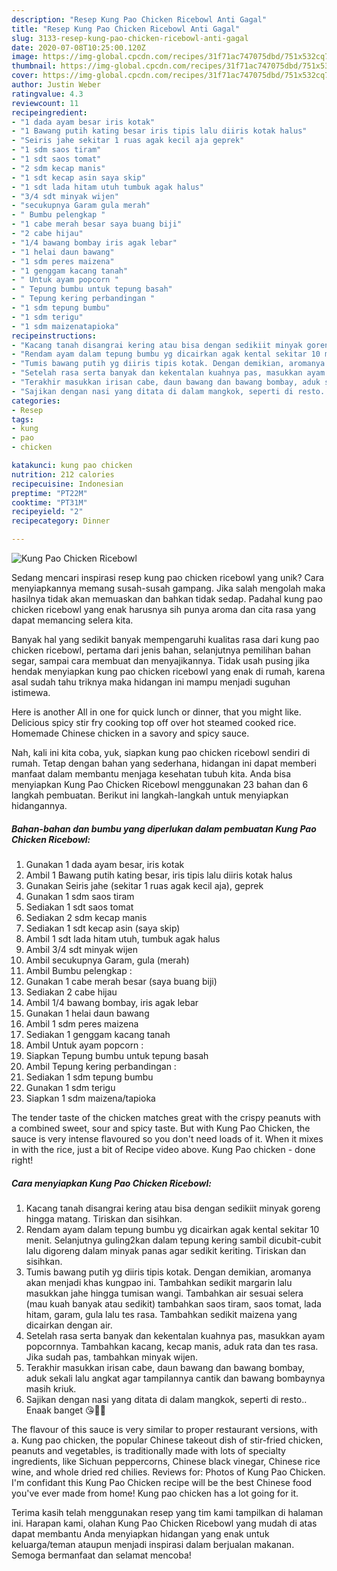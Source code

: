```yaml
---
description: "Resep Kung Pao Chicken Ricebowl Anti Gagal"
title: "Resep Kung Pao Chicken Ricebowl Anti Gagal"
slug: 3133-resep-kung-pao-chicken-ricebowl-anti-gagal
date: 2020-07-08T10:25:00.120Z
image: https://img-global.cpcdn.com/recipes/31f71ac747075dbd/751x532cq70/kung-pao-chicken-ricebowl-foto-resep-utama.jpg
thumbnail: https://img-global.cpcdn.com/recipes/31f71ac747075dbd/751x532cq70/kung-pao-chicken-ricebowl-foto-resep-utama.jpg
cover: https://img-global.cpcdn.com/recipes/31f71ac747075dbd/751x532cq70/kung-pao-chicken-ricebowl-foto-resep-utama.jpg
author: Justin Weber
ratingvalue: 4.3
reviewcount: 11
recipeingredient:
- "1 dada ayam besar iris kotak"
- "1 Bawang putih kating besar iris tipis lalu diiris kotak halus"
- "Seiris jahe sekitar 1 ruas agak kecil aja geprek"
- "1 sdm saos tiram"
- "1 sdt saos tomat"
- "2 sdm kecap manis"
- "1 sdt kecap asin saya skip"
- "1 sdt lada hitam utuh tumbuk agak halus"
- "3/4 sdt minyak wijen"
- "secukupnya Garam gula merah"
- " Bumbu pelengkap "
- "1 cabe merah besar saya buang biji"
- "2 cabe hijau"
- "1/4 bawang bombay iris agak lebar"
- "1 helai daun bawang"
- "1 sdm peres maizena"
- "1 genggam kacang tanah"
- " Untuk ayam popcorn "
- " Tepung bumbu untuk tepung basah"
- " Tepung kering perbandingan "
- "1 sdm tepung bumbu"
- "1 sdm terigu"
- "1 sdm maizenatapioka"
recipeinstructions:
- "Kacang tanah disangrai kering atau bisa dengan sedikiit minyak goreng hingga matang. Tiriskan dan sisihkan."
- "Rendam ayam dalam tepung bumbu yg dicairkan agak kental sekitar 10 menit. Selanjutnya guling2kan dalam tepung kering sambil dicubit-cubit lalu digoreng dalam minyak panas agar sedikit keriting. Tiriskan dan sisihkan."
- "Tumis bawang putih yg diiris tipis kotak. Dengan demikian, aromanya akan menjadi khas kungpao ini. Tambahkan sedikit margarin lalu masukkan jahe hingga tumisan wangi. Tambahkan air sesuai selera (mau kuah banyak atau sedikit) tambahkan saos tiram, saos tomat, lada hitam, garam, gula lalu tes rasa. Tambahkan sedikit maizena yang dicairkan dengan air."
- "Setelah rasa serta banyak dan kekentalan kuahnya pas, masukkan ayam popcornnya. Tambahkan kacang, kecap manis, aduk rata dan tes rasa. Jika sudah pas, tambahkan minyak wijen."
- "Terakhir masukkan irisan cabe, daun bawang dan bawang bombay, aduk sekali lalu angkat agar tampilannya cantik dan bawang bombaynya masih kriuk."
- "Sajikan dengan nasi yang ditata di dalam mangkok, seperti di resto.. Enaak banget 😘👌🏻"
categories:
- Resep
tags:
- kung
- pao
- chicken

katakunci: kung pao chicken 
nutrition: 212 calories
recipecuisine: Indonesian
preptime: "PT22M"
cooktime: "PT31M"
recipeyield: "2"
recipecategory: Dinner

---
```



![Kung Pao Chicken Ricebowl](https://img-global.cpcdn.com/recipes/31f71ac747075dbd/751x532cq70/kung-pao-chicken-ricebowl-foto-resep-utama.jpg)

Sedang mencari inspirasi resep kung pao chicken ricebowl yang unik? Cara menyiapkannya memang susah-susah gampang. Jika salah mengolah maka hasilnya tidak akan memuaskan dan bahkan tidak sedap. Padahal kung pao chicken ricebowl yang enak harusnya sih punya aroma dan cita rasa yang dapat memancing selera kita.

Banyak hal yang sedikit banyak mempengaruhi kualitas rasa dari kung pao chicken ricebowl, pertama dari jenis bahan, selanjutnya pemilihan bahan segar, sampai cara membuat dan menyajikannya. Tidak usah pusing jika hendak menyiapkan kung pao chicken ricebowl yang enak di rumah, karena asal sudah tahu triknya maka hidangan ini mampu menjadi suguhan istimewa.

Here is another All in one for quick lunch or dinner, that you might like. Delicious spicy stir fry cooking top off over hot steamed cooked rice. Homemade Chinese chicken in a savory and spicy sauce.


Nah, kali ini kita coba, yuk, siapkan kung pao chicken ricebowl sendiri di rumah. Tetap dengan bahan yang sederhana, hidangan ini dapat memberi manfaat dalam membantu menjaga kesehatan tubuh kita. Anda bisa menyiapkan Kung Pao Chicken Ricebowl menggunakan 23 bahan dan 6 langkah pembuatan. Berikut ini langkah-langkah untuk menyiapkan hidangannya.

<!--inarticleads1-->

##### Bahan-bahan dan bumbu yang diperlukan dalam pembuatan Kung Pao Chicken Ricebowl:

1. Gunakan 1 dada ayam besar, iris kotak
1. Ambil 1 Bawang putih kating besar, iris tipis lalu diiris kotak halus
1. Gunakan Seiris jahe (sekitar 1 ruas agak kecil aja), geprek
1. Gunakan 1 sdm saos tiram
1. Sediakan 1 sdt saos tomat
1. Sediakan 2 sdm kecap manis
1. Sediakan 1 sdt kecap asin (saya skip)
1. Ambil 1 sdt lada hitam utuh, tumbuk agak halus
1. Ambil 3/4 sdt minyak wijen
1. Ambil secukupnya Garam, gula (merah)
1. Ambil  Bumbu pelengkap :
1. Gunakan 1 cabe merah besar (saya buang biji)
1. Sediakan 2 cabe hijau
1. Ambil 1/4 bawang bombay, iris agak lebar
1. Gunakan 1 helai daun bawang
1. Ambil 1 sdm peres maizena
1. Sediakan 1 genggam kacang tanah
1. Ambil  Untuk ayam popcorn :
1. Siapkan  Tepung bumbu untuk tepung basah
1. Ambil  Tepung kering perbandingan :
1. Sediakan 1 sdm tepung bumbu
1. Gunakan 1 sdm terigu
1. Siapkan 1 sdm maizena/tapioka


The tender taste of the chicken matches great with the crispy peanuts with a combined sweet, sour and spicy taste. But with Kung Pao Chicken, the sauce is very intense flavoured so you don&#39;t need loads of it. When it mixes in with the rice, just a bit of Recipe video above. Kung Pao chicken - done right! 

<!--inarticleads2-->

##### Cara menyiapkan Kung Pao Chicken Ricebowl:

1. Kacang tanah disangrai kering atau bisa dengan sedikiit minyak goreng hingga matang. Tiriskan dan sisihkan.
1. Rendam ayam dalam tepung bumbu yg dicairkan agak kental sekitar 10 menit. Selanjutnya guling2kan dalam tepung kering sambil dicubit-cubit lalu digoreng dalam minyak panas agar sedikit keriting. Tiriskan dan sisihkan.
1. Tumis bawang putih yg diiris tipis kotak. Dengan demikian, aromanya akan menjadi khas kungpao ini. Tambahkan sedikit margarin lalu masukkan jahe hingga tumisan wangi. Tambahkan air sesuai selera (mau kuah banyak atau sedikit) tambahkan saos tiram, saos tomat, lada hitam, garam, gula lalu tes rasa. Tambahkan sedikit maizena yang dicairkan dengan air.
1. Setelah rasa serta banyak dan kekentalan kuahnya pas, masukkan ayam popcornnya. Tambahkan kacang, kecap manis, aduk rata dan tes rasa. Jika sudah pas, tambahkan minyak wijen.
1. Terakhir masukkan irisan cabe, daun bawang dan bawang bombay, aduk sekali lalu angkat agar tampilannya cantik dan bawang bombaynya masih kriuk.
1. Sajikan dengan nasi yang ditata di dalam mangkok, seperti di resto.. Enaak banget 😘👌🏻


The flavour of this sauce is very similar to proper restaurant versions, with a. Kung pao chicken, the popular Chinese takeout dish of stir-fried chicken, peanuts and vegetables, is traditionally made with lots of specialty ingredients, like Sichuan peppercorns, Chinese black vinegar, Chinese rice wine, and whole dried red chilies. Reviews for: Photos of Kung Pao Chicken. I&#39;m confidant this Kung Pao Chicken recipe will be the best Chinese food you&#39;ve ever made from home! Kung pao chicken has a lot going for it. 

Terima kasih telah menggunakan resep yang tim kami tampilkan di halaman ini. Harapan kami, olahan Kung Pao Chicken Ricebowl yang mudah di atas dapat membantu Anda menyiapkan hidangan yang enak untuk keluarga/teman ataupun menjadi inspirasi dalam berjualan makanan. Semoga bermanfaat dan selamat mencoba!
